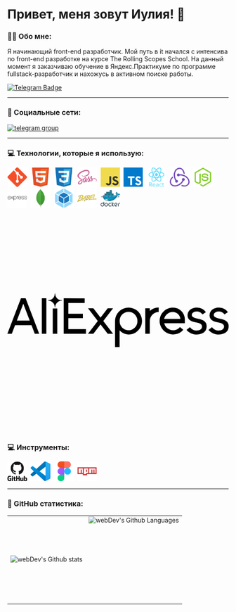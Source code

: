 # Привет, меня зовут Иулия! 👋

### 👩‍💻 Обо мне: 
Я начинающий front-end разработчик. Мой путь в it начался с интенсива по front-end разработке на курсе The Rolling Scopes School. На данный момент я заказчиваю обучение в Яндекс.Практикуме по программе fullstack-разработчик и нахожусь в активном поиске работы.

[![Telegram Badge](https://img.shields.io/badge/-iuliya_21-blue?style=flat&logo=Telegram&logoColor=white)](https://t.me/iuliya_21)

---

### 🤝 Социальные сети:

</a>
  <a href="https://t.me/iuliya_21" target="_blank">
  <img src="https://cdn-icons-png.flaticon.com/512/2111/2111646.png" width="40" height="40" alt="telegram group" />
</a>

---

### 💻 Технологии, которые я использую:
<div>
  <img src="https://github.com/devicons/devicon/blob/master/icons/git/git-original.svg" title="git" alt="git" width="45" height="45"/>&nbsp
  <img src="https://github.com/devicons/devicon/blob/master/icons/html5/html5-original.svg" title="html5" alt="html5" width="45" height="45"/>&nbsp
  <img src="https://github.com/devicons/devicon/blob/master/icons/css3/css3-original.svg" title="css" alt="css" width="45" height="45"/>&nbsp
  <img src="https://github.com/devicons/devicon/blob/master/icons/sass/sass-original.svg" title="sass/scss" alt="sass/scss" width="45" height="45"/>&nbsp;
  <img src="https://github.com/devicons/devicon/blob/master/icons/javascript/javascript-original.svg" title="javascript" alt="javascript" width="45" height="45"/>&nbsp
  <img src="https://github.com/devicons/devicon/blob/master/icons/typescript/typescript-original.svg" title="typescript" alt="typescript" width="45" height="45"/>&nbsp
  <img src="https://github.com/devicons/devicon/blob/master/icons/react/react-original-wordmark.svg" title="reactjs" alt="reactjs" width="45" height="45"/>&nbsp
  <img src="https://github.com/devicons/devicon/blob/master/icons/redux/redux-original.svg" title="redux" alt="redux" width="45" height="45"/>&nbsp;
  <img src="https://github.com/devicons/devicon/blob/master/icons/nodejs/nodejs-original.svg" title="nodejs" alt="nodejs" width="45" height="45"/>&nbsp
  <img src="https://github.com/devicons/devicon/blob/master/icons/express/express-original-wordmark.svg" title="express" alt="express" width="45" height="45"/>&nbsp
  <img src="https://github.com/devicons/devicon/blob/master/icons/mongodb/mongodb-original.svg" title="mongodb" alt="mongodb" width="45" height="45"/>&nbsp
  <img src="https://github.com/devicons/devicon/blob/master/icons/webpack/webpack-original.svg" title="webpack" alt="webpack" width="45" height="45"/>&nbsp;
  <img src="https://github.com/devicons/devicon/blob/master/icons/babel/babel-original.svg" title="babel" alt="babel" width="45" height="45"/>&nbsp;
  <img src="https://github.com/devicons/devicon/blob/master/icons/docker/docker-original-wordmark.svg" title="docker" alt="docker" width="45" height="45"/>&nbsp;
</div>
<svg role="img" viewBox="0 0 24 24" xmlns="http://www.w3.org/2000/svg"><title>AliExpress</title><path d="M5.166 9.096a.022.022 0 0 0-.022.021c0 .396-.32.717-.713.717a.021.021 0 0 0-.021.022c0 .012.01.021.021.021.394 0 .713.322.713.718 0 .012.01.021.022.021.011 0 .021-.01.021-.021A.717.717 0 0 1 5.9 9.88a.021.021 0 0 0 0-.043.716.716 0 0 1-.713-.718v-.002a.021.021 0 0 0-.006-.015.022.022 0 0 0-.015-.006zm-3.693.526L0 13.462h.48l.355-.922h1.782l.354.922h.481L1.98 9.622zm2.264.002v3.838h.491V9.624zm2.375 0v3.838h2.413v-.502H6.613v-1.19H8.19v-.477H6.613v-1.166h1.773v-.502zm-4.386.592l.698 1.82H1.028zm14.689.402a1.466 1.466 0 0 0-.966.366V10.7h-.491v2.763h.49c.002-.477 0-.955.002-1.433a.969.969 0 0 1 .965-.918zm4.18.007c-.053 0-.105.003-.158.01-.315.031-.606.175-.753.377a.689.689 0 0 0-.14.465c.007.2.066.357.233.496.184.147.42.2.657.259.311.067.426.095.546.186.08.07.133.127.136.27 0 .25-.221.372-.42.41a.89.89 0 0 1-.894-.344l-.371.288c.33.382.777.505 1.09.5.54-.01.891-.217 1.029-.534.066-.153.063-.309.063-.38a.677.677 0 0 0-.267-.545c-.228-.177-.583-.228-.636-.242-.437-.078-.658-.196-.697-.341-.043-.192.102-.35.297-.411a.76.76 0 0 1 .857.277l.367-.247a1.166 1.166 0 0 0-.939-.494zm2.387 0c-.052 0-.105.003-.157.01-.316.031-.607.175-.753.377a.689.689 0 0 0-.14.465c.006.2.065.357.233.496.183.147.42.2.657.259.31.067.426.095.545.186.081.07.134.127.136.27.001.25-.221.372-.42.41a.89.89 0 0 1-.894-.344l-.371.288c.33.382.777.505 1.09.5.541-.01.891-.217 1.03-.534.065-.153.062-.309.062-.38a.677.677 0 0 0-.267-.545c-.227-.177-.583-.228-.636-.242-.437-.078-.658-.196-.696-.341-.043-.192.101-.35.297-.411a.76.76 0 0 1 .857.277l.367-.247a1.167 1.167 0 0 0-.94-.494zm-9.84.002a1.461 1.461 0 0 0-1.42 1.117 1.305 1.305 0 0 0-.041.327v2.833h.491v-1.813c.17.18.487.42.96.454a1.447 1.447 0 0 0 1.208-.627 1.457 1.457 0 0 0-1.199-2.292zm4.804 0a1.448 1.448 0 0 0-1.288 2.08c.255.53.811.87 1.412.833a1.452 1.452 0 0 0 1.012-.51l-.363-.291a.968.968 0 0 1-1.106.273 1.01 1.01 0 0 1-.602-.69h2.239l.002-.427a1.295 1.295 0 0 0-1.306-1.268zm-9.2.08l1.062 1.377-1.062 1.378h.581l.779-1.01.778 1.01h.581l-1.062-1.378 1.062-1.378h-.581l-.778 1.01-.779-1.01zm-3.825.015v2.74h.49v-2.74zm8.233.37a.96.96 0 0 1 .95.993.963.963 0 0 1-.863.998.962.962 0 0 1-1.034-.739c-.074-.382 0-.746.307-1.019a.959.959 0 0 1 .64-.233zm4.79.015a.823.823 0 0 1 .819.755h-1.76a.964.964 0 0 1 .94-.755z"/></svg>

### 💻 Инструменты:
<div>
  <img src="https://github.com/devicons/devicon/blob/master/icons/github/github-original-wordmark.svg" title="github" alt="github" width="45" height="45" fill="red"/>&nbsp
  <img src="https://github.com/devicons/devicon/blob/master/icons/vscode/vscode-original.svg" title="vscode" alt="vscode" width="45" height="45"/>&nbsp
  <img src="https://github.com/devicons/devicon/blob/master/icons/figma/figma-original.svg" title="figma" alt="figma" width="45" height="45"/>&nbsp
  <img src="https://github.com/devicons/devicon/blob/master/icons/npm/npm-original-wordmark.svg" title="npm" alt="npm" width="45" height="45"/>&nbsp
</div>

---

### 🎢 GitHub статистика:
<table>
  <tr>
    <td>
      <img align="left" src="http://github-readme-streak-stats.herokuapp.com?user=iuliya21&theme=dark&background=000000" alt="webDev's Github stats" />
    </td>
    <td>
      <img height="195px" align="right" alt="webDev's Github Languages" src="https://github-readme-stats-sigma-five.vercel.app/api/top-langs/?username=iuliya21&layout=compact&theme=vision-friendly-dark" />
    </td>
  </tr>
</table>
